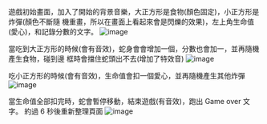 遊戲初始畫面，加入了開始的背景音樂，大正方形是食物(顏色固定)，小正方形是炸彈(顏色不斷隨
機重畫，所以在畫面上看起來會是閃爍的效果)，左上角生命值(愛心)，和記錄分數的文字。
![image](https://user-images.githubusercontent.com/84270617/217002077-7fa6b3a1-ad00-4c2f-a913-87df48e3dbc2.png)

當吃到大正方形的時候(會有音效)，蛇身會會增加一個，分數也會加一，並再隨機產生食物，碰到邊
框時會擋住蛇頭出不去(增加了特效音)
![image](https://user-images.githubusercontent.com/84270617/217002314-a00efd71-6156-4f28-b3d4-0740c6d23a21.png)

吃小正方形的時候(會有音效)，生命值會扣一個愛心，並再隨機產生其他炸彈
![image](https://user-images.githubusercontent.com/84270617/217002419-4e8d2554-3811-457d-a495-91a81f3e0c0b.png)

當生命值全部扣完時，蛇會暫停移動，結束遊戲(有音效)，跑出 Game over 文字。
約過 6 秒後重新整理頁面
![image](https://user-images.githubusercontent.com/84270617/217002521-d97d48b4-7bfb-418c-8f83-1681ad3ad767.png)
